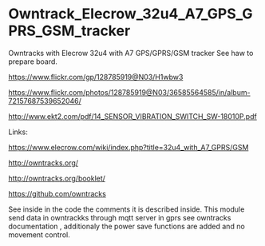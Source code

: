 # Owntrack_Elecrow_32u4_A7_GPS_GPRS_GSM_tracker
Owntracks with Elecrow 32u4 with A7 GPS/GPRS/GSM tracker
See haw to prepare board.

https://www.flickr.com/gp/128785919@N03/H1wbw3

https://www.flickr.com/photos/128785919@N03/36585564585/in/album-72157687539652046/

http://www.ekt2.com/pdf/14_SENSOR_VIBRATION_SWITCH_SW-18010P.pdf

Links:

https://www.elecrow.com/wiki/index.php?title=32u4_with_A7_GPRS/GSM

http://owntracks.org/

http://owntracks.org/booklet/

https://github.com/owntracks


See inside in the code the comments it is described inside. This module send data in owntrackks through mqtt server in gprs see owntracks documentation
, additionaly the power save functions are added and no movement control.
